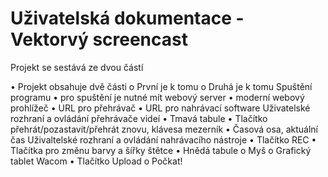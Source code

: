 Uživatelská dokumentace - Vektorvý screencast
=============================================

Projekt se sestává ze dvou částí 


•   Projekt obsahuje dvě části
o   První je k tomu
o   Druhá je k tomu
Spuštění programu
•   pro spuštění je nutné mít webový server
•   moderní webový prohlížeč
•   URL pro přehrávač
•   URL pro nahrávací software
Uživatelské rozhraní a ovládání přehrávače videí
•   Tmavá tabule
•   Tlačítko přehrát/pozastavit/přehrát znovu, klávesa mezerník
•   Časová osa, aktuální čas
Uživaltelské rozhraní a ovládání nahrávacího nástroje
•   Tlačítko REC
•   Tlačítka pro změnu barvy a šířky štětce
•   Hnědá tabule
o   Myš
o   Grafický tablet Wacom
•   Tlačítko Upload
o   Počkat!
